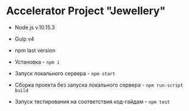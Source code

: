 # Accelerator Project "Jewellery"

- Node.js v.10.15.3
- Gulp v4
- npm last version

- Установка - `npm i`
- Запуск локального сервера - `npm start`
- Сборка проекта без запуска локального сервера - `npm run-script build`
- Запуск тестирования на соответствия код-гайдам - `npm test`
